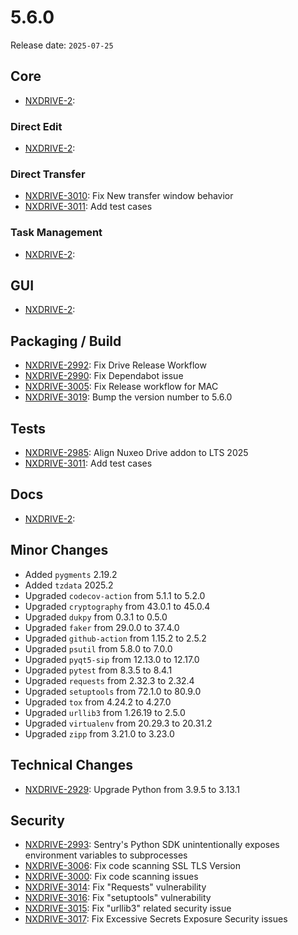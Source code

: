 # 5.6.0

Release date: `2025-07-25`

## Core

- [NXDRIVE-2](https://hyland.atlassian.net/browse/NXDRIVE-2):

### Direct Edit

- [NXDRIVE-2](https://hyland.atlassian.net/browse/NXDRIVE-2):

### Direct Transfer

- [NXDRIVE-3010](https://hyland.atlassian.net/browse/NXDRIVE-3010): Fix New transfer window behavior
- [NXDRIVE-3011](https://hyland.atlassian.net/browse/NXDRIVE-3011): Add test cases

### Task Management
- [NXDRIVE-2](https://hyland.atlassian.net/browse/NXDRIVE-2):

## GUI

- [NXDRIVE-2](https://hyland.atlassian.net/browse/NXDRIVE-2):

## Packaging / Build

- [NXDRIVE-2992](https://hyland.atlassian.net/browse/NXDRIVE-2992): Fix Drive Release Workflow
- [NXDRIVE-2990](https://hyland.atlassian.net/browse/NXDRIVE-2990): Fix Dependabot issue
- [NXDRIVE-3005](https://hyland.atlassian.net/browse/NXDRIVE-3005): Fix Release workflow for MAC
- [NXDRIVE-3019](https://hyland.atlassian.net/browse/NXDRIVE-3019): Bump the version number to 5.6.0

## Tests

- [NXDRIVE-2985](https://hyland.atlassian.net/browse/NXDRIVE-2985): Align Nuxeo Drive addon to LTS 2025
- [NXDRIVE-3011](https://hyland.atlassian.net/browse/NXDRIVE-3011): Add test cases

## Docs

- [NXDRIVE-2](https://hyland.atlassian.net/browse/NXDRIVE-2):

## Minor Changes

- Added `pygments` 2.19.2
- Added `tzdata` 2025.2
- Upgraded `codecov-action` from 5.1.1 to 5.2.0
- Upgraded `cryptography` from 43.0.1 to 45.0.4
- Upgraded `dukpy` from 0.3.1 to 0.5.0
- Upgraded `faker` from 29.0.0 to 37.4.0
- Upgraded `github-action` from 1.15.2 to 2.5.2
- Upgraded `psutil` from 5.8.0 to 7.0.0
- Upgraded `pyqt5-sip` from 12.13.0 to 12.17.0
- Upgraded `pytest` from 8.3.5 to 8.4.1
- Upgraded `requests` from 2.32.3 to 2.32.4
- Upgraded `setuptools` from 72.1.0 to 80.9.0
- Upgraded `tox` from 4.24.2 to 4.27.0
- Upgraded `urllib3` from 1.26.19 to 2.5.0
- Upgraded `virtualenv` from 20.29.3 to 20.31.2
- Upgraded `zipp` from 3.21.0 to 3.23.0


## Technical Changes

- [NXDRIVE-2929](https://hyland.atlassian.net/browse/NXDRIVE-2929): Upgrade Python from 3.9.5 to 3.13.1


## Security

- [NXDRIVE-2993](https://hyland.atlassian.net/browse/NXDRIVE-2993): Sentry's Python SDK unintentionally exposes environment variables to subprocesses
- [NXDRIVE-3006](https://hyland.atlassian.net/browse/NXDRIVE-3006): Fix code scanning SSL TLS Version
- [NXDRIVE-3000](https://hyland.atlassian.net/browse/NXDRIVE-3000): Fix code scanning issues
- [NXDRIVE-3014](https://hyland.atlassian.net/browse/NXDRIVE-3014): Fix "Requests" vulnerability
- [NXDRIVE-3016](https://hyland.atlassian.net/browse/NXDRIVE-3016): Fix "setuptools" vulnerability
- [NXDRIVE-3015](https://hyland.atlassian.net/browse/NXDRIVE-3015): Fix "urllib3" related security issue
- [NXDRIVE-3017](https://hyland.atlassian.net/browse/NXDRIVE-3017): Fix Excessive Secrets Exposure Security issues
